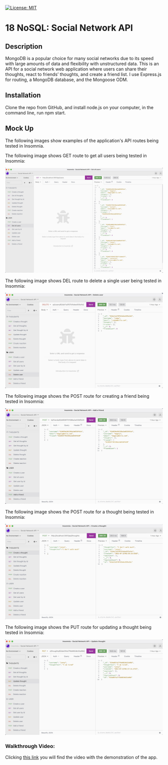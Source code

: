 
[![License: MIT](https://img.shields.io/badge/License-MIT-yellow.svg)](https://opensource.org/licenses/MIT)

# 18 NoSQL: Social Network API

## Description

MongoDB is a popular choice for many social networks due to its speed with large amounts of data and flexibility with unstructured data. 
This is an API for a social network web application where users can share their thoughts, react to friends’ thoughts, and create a friend list. I use Express.js for routing, a MongoDB database, and the Mongoose ODM. 

## Installation
Clone the repo from GitHub, and install node.js on your computer, in the command line, run npm start.

## Mock Up

The following images show examples of the application's API routes being tested in Insomnia.

The following image shows GET route to get all users being tested in Insomnia:

![Test1](./images/get-all-users.jpeg)

The following image shows DEL route to delete a single user being tested in Insomnia:

![Test2](./images/delete-user.jpeg)

The following image shows the POST route for creating a friend being tested in Insomnia:

![Test3](./images/post-a-friend.jpeg)

The following image shows the POST route for a thought being tested in Insomnia:

![Test4](./images/post-a-thought.jpeg)

The following image shows the PUT route for updating a thought being tested in Insomnia:

![Test5](./images/put-a-thought.jpeg)


### Walkthrough Video:

Clicking [this link](https://drive.google.com/file/d/16_R4Ii1icnAS7S89n7bc7KvLNPI1JRhE/view) you will find the video with the demonstration of the app.
